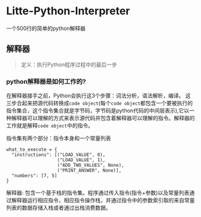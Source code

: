 # Litte-Python-Interpreter
一个500行的简单的python解释器

## 解释器
> 定义：执行Python程序过程中的最后一步

### python解释器是如何工作的?

在解释器接手之前，Python会执行这3个步骤：词法分析，语法解析，编译。
这三步合起来把源代码转换成`code object`(每个`code object`都包含一个要被执行的指令集合，这个指令集合就是字节码，字节码是python代码的中间层表示),它以一种解释器可以理解的方式来表示源代码并包含着解释器可以理解的指令。解释器的工作就是解释`code object`中的指令。


指令集有两个部分：指令本身和一个常量列表

```
what_to_execute = {
  "instructions": [("LOAD_VALUE", 0),
                   ("LOAD_VALUE", 1),
                   ("ADD_TWO_VALUES", None),
                   ("PRINT_ANSWER", None)],
  "numbers": [7, 5]
}
```

解释器: 包含一个基于栈的指令集。程序通过传入指令(指令+参数)以及常量列表通过解释器运行相应指令，相应指令操作栈，并通过指令中的参数索引取的来自常量列表的数据存储入栈或者通过出栈消费数据。
